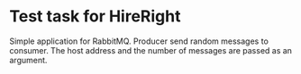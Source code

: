# Test task for HireRight
Simple application for RabbitMQ. Producer send random messages to consumer. The host address and the number of messages are passed as an argument.
